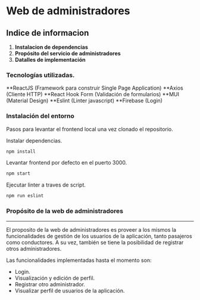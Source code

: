 <h1>Web de administradores</h1>

## Indice de informacion
1. **Instalacion de dependencias**
2. **Propósito del servicio de administradores**
3. **Datalles de implementación**

### Tecnologías utilizadas.

**ReactJS (Framework para construir Single Page Application)
**Axios (Cliente HTTP)
**React Hook Form (Validación de formularios)
**MUI (Material Design)
**Eslint (Linter javascript)
**Firebase (Login)

### Instalación del entorno

Pasos para levantar el frontend local una vez clonado el repositorio.

Instalar dependencias.
```bash
npm install
```
Levantar frontend por defecto en el puerto 3000.
```bash
npm start
```

Ejecutar linter a traves de script.

```bash
npm run eslint
```

### Propósito de la web de administradores
---
El proposito de la web de administradores es proveer a los mismos la funcionalidades de gestión de los usuarios de la aplicación, tanto pasajeros como conductores. A su vez, también se tiene la posibilidad de registrar otros administradores.

Las funcionalidades implementadas hasta el momento son:

- Login.
- Visualización y edición de perfil.
- Registrar otro administrador.
- Visualizar perfil de usuarios de la aplicación.
